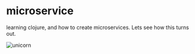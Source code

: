 # microservice
learning clojure, and how to create microservices. Lets see how this turns out.

![unicorn](http://i.imgur.com/atz81.jpg)

